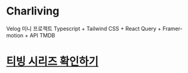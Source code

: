 # Charliving
Velog 미니 프로젝트 Typescript + Tailwind CSS + React Query + Framer-motion + API TMDB

# [티빙 시리즈 확인하기](https://velog.io/@jiho3894/series/TVING-%ED%81%B4%EB%A1%A0%EC%BD%94%EB%94%A9)
